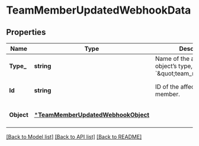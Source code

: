 # TeamMemberUpdatedWebhookData

## Properties

 Name       | Type                                                                     | Description                                                                | Notes                        
------------|--------------------------------------------------------------------------|----------------------------------------------------------------------------|------------------------------
 **Type_**  | **string**                                                               | Name of the affected object’s type, &#x60;\&quot;team_member\&quot;&#x60;. | [optional] [default to null] 
 **Id**     | **string**                                                               | ID of the affected team member.                                            | [optional] [default to null] 
 **Object** | [***TeamMemberUpdatedWebhookObject**](TeamMemberUpdatedWebhookObject.md) |                                                                            | [optional] [default to null] 

[[Back to Model list]](../README.md#documentation-for-models) [[Back to API list]](../README.md#documentation-for-api-endpoints) [[Back to README]](../README.md)

